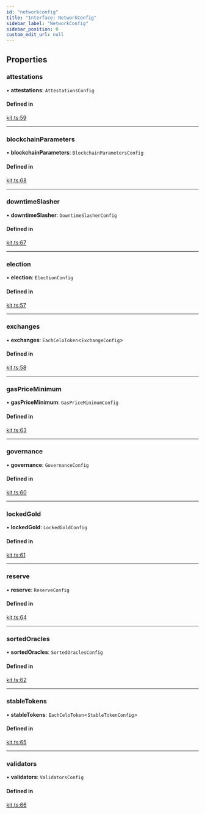 ```yaml
---
id: "networkconfig"
title: "Interface: NetworkConfig"
sidebar_label: "NetworkConfig"
sidebar_position: 0
custom_edit_url: null
---
```


## Properties

### attestations

• **attestations**: `AttestationsConfig`

#### Defined in

[kit.ts:59](https://github.com/celo-org/docs/blob/36f0e03d3/celo-monorepo/packages/sdk/contractkit/src/kit.ts#L59)

___

### blockchainParameters

• **blockchainParameters**: `BlockchainParametersConfig`

#### Defined in

[kit.ts:68](https://github.com/celo-org/docs/blob/36f0e03d3/celo-monorepo/packages/sdk/contractkit/src/kit.ts#L68)

___

### downtimeSlasher

• **downtimeSlasher**: `DowntimeSlasherConfig`

#### Defined in

[kit.ts:67](https://github.com/celo-org/docs/blob/36f0e03d3/celo-monorepo/packages/sdk/contractkit/src/kit.ts#L67)

___

### election

• **election**: `ElectionConfig`

#### Defined in

[kit.ts:57](https://github.com/celo-org/docs/blob/36f0e03d3/celo-monorepo/packages/sdk/contractkit/src/kit.ts#L57)

___

### exchanges

• **exchanges**: `EachCeloToken`<`ExchangeConfig`\>

#### Defined in

[kit.ts:58](https://github.com/celo-org/docs/blob/36f0e03d3/celo-monorepo/packages/sdk/contractkit/src/kit.ts#L58)

___

### gasPriceMinimum

• **gasPriceMinimum**: `GasPriceMinimumConfig`

#### Defined in

[kit.ts:63](https://github.com/celo-org/docs/blob/36f0e03d3/celo-monorepo/packages/sdk/contractkit/src/kit.ts#L63)

___

### governance

• **governance**: `GovernanceConfig`

#### Defined in

[kit.ts:60](https://github.com/celo-org/docs/blob/36f0e03d3/celo-monorepo/packages/sdk/contractkit/src/kit.ts#L60)

___

### lockedGold

• **lockedGold**: `LockedGoldConfig`

#### Defined in

[kit.ts:61](https://github.com/celo-org/docs/blob/36f0e03d3/celo-monorepo/packages/sdk/contractkit/src/kit.ts#L61)

___

### reserve

• **reserve**: `ReserveConfig`

#### Defined in

[kit.ts:64](https://github.com/celo-org/docs/blob/36f0e03d3/celo-monorepo/packages/sdk/contractkit/src/kit.ts#L64)

___

### sortedOracles

• **sortedOracles**: `SortedOraclesConfig`

#### Defined in

[kit.ts:62](https://github.com/celo-org/docs/blob/36f0e03d3/celo-monorepo/packages/sdk/contractkit/src/kit.ts#L62)

___

### stableTokens

• **stableTokens**: `EachCeloToken`<`StableTokenConfig`\>

#### Defined in

[kit.ts:65](https://github.com/celo-org/docs/blob/36f0e03d3/celo-monorepo/packages/sdk/contractkit/src/kit.ts#L65)

___

### validators

• **validators**: `ValidatorsConfig`

#### Defined in

[kit.ts:66](https://github.com/celo-org/docs/blob/36f0e03d3/celo-monorepo/packages/sdk/contractkit/src/kit.ts#L66)
